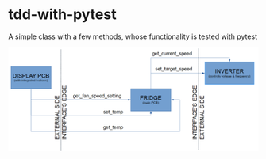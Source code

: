 # tdd-with-pytest
A simple class with a few methods, whose functionality is tested with pytest

![](images/Object-Model-Initial.jpg)
